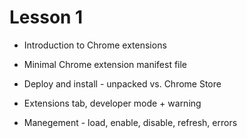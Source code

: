 # Lesson 1

* Introduction to Chrome extensions

* Minimal Chrome extension manifest file

* Deploy and install - unpacked vs. Chrome Store

* Extensions tab, developer mode + warning

* Manegement - load, enable, disable, refresh, errors
